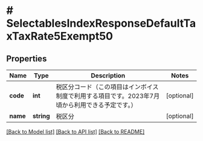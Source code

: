 # # SelectablesIndexResponseDefaultTaxTaxRate5Exempt50

## Properties

Name | Type | Description | Notes
------------ | ------------- | ------------- | -------------
**code** | **int** | 税区分コード（この項目はインボイス制度で利用する項目です。2023年7月頃から利用できる予定です。） | [optional]
**name** | **string** | 税区分 | [optional]

[[Back to Model list]](../../README.md#models) [[Back to API list]](../../README.md#endpoints) [[Back to README]](../../README.md)
